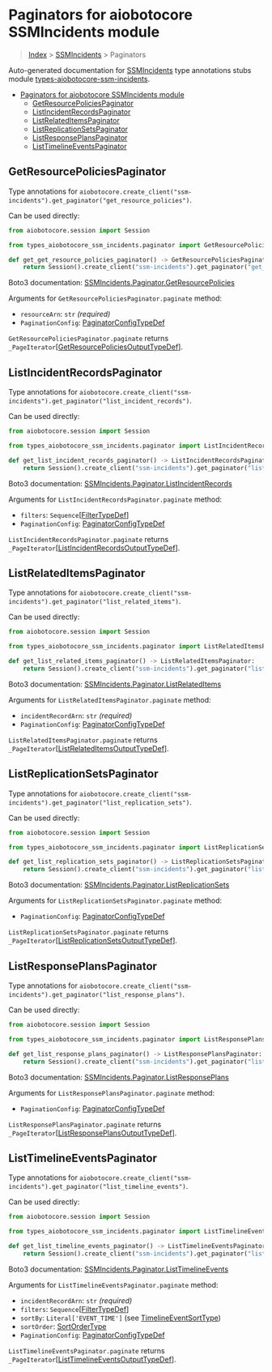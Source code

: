 <a id="paginators-for-aiobotocore-ssmincidents-module"></a>

# Paginators for aiobotocore SSMIncidents module

> [Index](..) > [SSMIncidents](.) > Paginators

Auto-generated documentation for
[SSMIncidents](https://boto3.amazonaws.com/v1/documentation/api/latest/reference/services/ssm-incidents.html#SSMIncidents)
type annotations stubs module
[types-aiobotocore-ssm-incidents](https://pypi.org/project/types-aiobotocore-ssm-incidents/).

- [Paginators for aiobotocore SSMIncidents module](#paginators-for-aiobotocore-ssmincidents-module)
  - [GetResourcePoliciesPaginator](#getresourcepoliciespaginator)
  - [ListIncidentRecordsPaginator](#listincidentrecordspaginator)
  - [ListRelatedItemsPaginator](#listrelateditemspaginator)
  - [ListReplicationSetsPaginator](#listreplicationsetspaginator)
  - [ListResponsePlansPaginator](#listresponseplanspaginator)
  - [ListTimelineEventsPaginator](#listtimelineeventspaginator)

<a id="getresourcepoliciespaginator"></a>

## GetResourcePoliciesPaginator

Type annotations for
`aiobotocore.create_client("ssm-incidents").get_paginator("get_resource_policies")`.

Can be used directly:

```python
from aiobotocore.session import Session

from types_aiobotocore_ssm_incidents.paginator import GetResourcePoliciesPaginator

def get_get_resource_policies_paginator() -> GetResourcePoliciesPaginator:
    return Session().create_client("ssm-incidents").get_paginator("get_resource_policies")
```

Boto3 documentation:
[SSMIncidents.Paginator.GetResourcePolicies](https://boto3.amazonaws.com/v1/documentation/api/latest/reference/services/ssm-incidents.html#SSMIncidents.Paginator.GetResourcePolicies)

Arguments for `GetResourcePoliciesPaginator.paginate` method:

- `resourceArn`: `str` *(required)*
- `PaginationConfig`:
  [PaginatorConfigTypeDef](./type_defs.md#paginatorconfigtypedef)

`GetResourcePoliciesPaginator.paginate` returns
`_PageIterator`\[[GetResourcePoliciesOutputTypeDef](./type_defs.md#getresourcepoliciesoutputtypedef)\].

<a id="listincidentrecordspaginator"></a>

## ListIncidentRecordsPaginator

Type annotations for
`aiobotocore.create_client("ssm-incidents").get_paginator("list_incident_records")`.

Can be used directly:

```python
from aiobotocore.session import Session

from types_aiobotocore_ssm_incidents.paginator import ListIncidentRecordsPaginator

def get_list_incident_records_paginator() -> ListIncidentRecordsPaginator:
    return Session().create_client("ssm-incidents").get_paginator("list_incident_records")
```

Boto3 documentation:
[SSMIncidents.Paginator.ListIncidentRecords](https://boto3.amazonaws.com/v1/documentation/api/latest/reference/services/ssm-incidents.html#SSMIncidents.Paginator.ListIncidentRecords)

Arguments for `ListIncidentRecordsPaginator.paginate` method:

- `filters`: `Sequence`\[[FilterTypeDef](./type_defs.md#filtertypedef)\]
- `PaginationConfig`:
  [PaginatorConfigTypeDef](./type_defs.md#paginatorconfigtypedef)

`ListIncidentRecordsPaginator.paginate` returns
`_PageIterator`\[[ListIncidentRecordsOutputTypeDef](./type_defs.md#listincidentrecordsoutputtypedef)\].

<a id="listrelateditemspaginator"></a>

## ListRelatedItemsPaginator

Type annotations for
`aiobotocore.create_client("ssm-incidents").get_paginator("list_related_items")`.

Can be used directly:

```python
from aiobotocore.session import Session

from types_aiobotocore_ssm_incidents.paginator import ListRelatedItemsPaginator

def get_list_related_items_paginator() -> ListRelatedItemsPaginator:
    return Session().create_client("ssm-incidents").get_paginator("list_related_items")
```

Boto3 documentation:
[SSMIncidents.Paginator.ListRelatedItems](https://boto3.amazonaws.com/v1/documentation/api/latest/reference/services/ssm-incidents.html#SSMIncidents.Paginator.ListRelatedItems)

Arguments for `ListRelatedItemsPaginator.paginate` method:

- `incidentRecordArn`: `str` *(required)*
- `PaginationConfig`:
  [PaginatorConfigTypeDef](./type_defs.md#paginatorconfigtypedef)

`ListRelatedItemsPaginator.paginate` returns
`_PageIterator`\[[ListRelatedItemsOutputTypeDef](./type_defs.md#listrelateditemsoutputtypedef)\].

<a id="listreplicationsetspaginator"></a>

## ListReplicationSetsPaginator

Type annotations for
`aiobotocore.create_client("ssm-incidents").get_paginator("list_replication_sets")`.

Can be used directly:

```python
from aiobotocore.session import Session

from types_aiobotocore_ssm_incidents.paginator import ListReplicationSetsPaginator

def get_list_replication_sets_paginator() -> ListReplicationSetsPaginator:
    return Session().create_client("ssm-incidents").get_paginator("list_replication_sets")
```

Boto3 documentation:
[SSMIncidents.Paginator.ListReplicationSets](https://boto3.amazonaws.com/v1/documentation/api/latest/reference/services/ssm-incidents.html#SSMIncidents.Paginator.ListReplicationSets)

Arguments for `ListReplicationSetsPaginator.paginate` method:

- `PaginationConfig`:
  [PaginatorConfigTypeDef](./type_defs.md#paginatorconfigtypedef)

`ListReplicationSetsPaginator.paginate` returns
`_PageIterator`\[[ListReplicationSetsOutputTypeDef](./type_defs.md#listreplicationsetsoutputtypedef)\].

<a id="listresponseplanspaginator"></a>

## ListResponsePlansPaginator

Type annotations for
`aiobotocore.create_client("ssm-incidents").get_paginator("list_response_plans")`.

Can be used directly:

```python
from aiobotocore.session import Session

from types_aiobotocore_ssm_incidents.paginator import ListResponsePlansPaginator

def get_list_response_plans_paginator() -> ListResponsePlansPaginator:
    return Session().create_client("ssm-incidents").get_paginator("list_response_plans")
```

Boto3 documentation:
[SSMIncidents.Paginator.ListResponsePlans](https://boto3.amazonaws.com/v1/documentation/api/latest/reference/services/ssm-incidents.html#SSMIncidents.Paginator.ListResponsePlans)

Arguments for `ListResponsePlansPaginator.paginate` method:

- `PaginationConfig`:
  [PaginatorConfigTypeDef](./type_defs.md#paginatorconfigtypedef)

`ListResponsePlansPaginator.paginate` returns
`_PageIterator`\[[ListResponsePlansOutputTypeDef](./type_defs.md#listresponseplansoutputtypedef)\].

<a id="listtimelineeventspaginator"></a>

## ListTimelineEventsPaginator

Type annotations for
`aiobotocore.create_client("ssm-incidents").get_paginator("list_timeline_events")`.

Can be used directly:

```python
from aiobotocore.session import Session

from types_aiobotocore_ssm_incidents.paginator import ListTimelineEventsPaginator

def get_list_timeline_events_paginator() -> ListTimelineEventsPaginator:
    return Session().create_client("ssm-incidents").get_paginator("list_timeline_events")
```

Boto3 documentation:
[SSMIncidents.Paginator.ListTimelineEvents](https://boto3.amazonaws.com/v1/documentation/api/latest/reference/services/ssm-incidents.html#SSMIncidents.Paginator.ListTimelineEvents)

Arguments for `ListTimelineEventsPaginator.paginate` method:

- `incidentRecordArn`: `str` *(required)*
- `filters`: `Sequence`\[[FilterTypeDef](./type_defs.md#filtertypedef)\]
- `sortBy`: `Literal['EVENT_TIME']` (see
  [TimelineEventSortType](./literals.md#timelineeventsorttype))
- `sortOrder`: [SortOrderType](./literals.md#sortordertype)
- `PaginationConfig`:
  [PaginatorConfigTypeDef](./type_defs.md#paginatorconfigtypedef)

`ListTimelineEventsPaginator.paginate` returns
`_PageIterator`\[[ListTimelineEventsOutputTypeDef](./type_defs.md#listtimelineeventsoutputtypedef)\].
